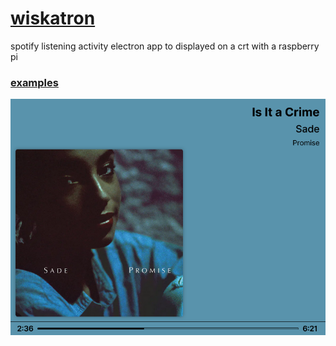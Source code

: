 # [wiskatron](https://wiskatron.oliverbryan.com/)

spotify listening activity electron app to displayed on a crt with a raspberry pi

### [examples](https://github.com/hex248/wiskatron/blob/main/media/examples)
![](https://github.com/hex248/wiskatron/blob/main/media/examples/3.png?raw=true)
